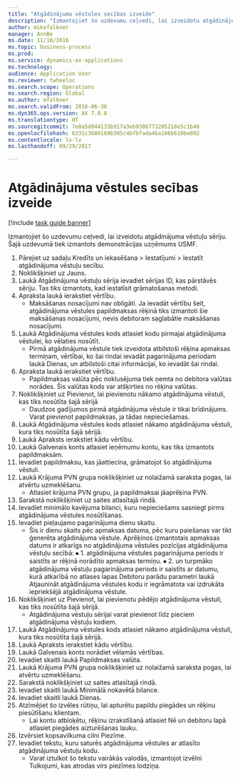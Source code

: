 ```yaml
--- 
title: "Atgādinājuma vēstules secības izveide"
description: "Izmantojiet šo uzdevumu ceļvedi, lai izveidotu atgādinājuma vēstuļu sēriju."
author: mikefalkner
manager: AnnBe
ms.date: 11/10/2016
ms.topic: business-process
ms.prod: 
ms.service: dynamics-ax-applications
ms.technology: 
audience: Application User
ms.reviewer: twheeloc
ms.search.scope: Operations
ms.search.region: Global
ms.author: mfalkner
ms.search.validFrom: 2016-06-30
ms.dyn365.ops.version: AX 7.0.0
ms.translationtype: HT
ms.sourcegitcommit: 7e0a5d044133b917a3eb9386773205218e5c1b40
ms.openlocfilehash: 6331c3680169b305c4bfbfada4ba106b619be092
ms.contentlocale: lv-lv
ms.lasthandoff: 09/29/2017

---
```

# <a name="create-a-collection-letter-sequence"></a>Atgādinājuma vēstules secības izveide

[!include [task guide banner](../../includes/task-guide-banner.md)]

Izmantojiet šo uzdevumu ceļvedi, lai izveidotu atgādinājuma vēstuļu sēriju. Šajā uzdevumā tiek izmantots demonstrācijas uzņēmums USMF.

1. Pārejiet uz sadaļu Kredīts un iekasēšana > Iestatījumi > Iestatīt atgādinājuma vēstuļu secību.
2. Noklikšķiniet uz Jauns.
3. Laukā Atgādinājuma vēstuļu sērija ievadiet sērijas ID, kas pārstāvēs sēriju. Tas tiks izmantots, kad iestatīsit grāmatošanas metodi.
4. Apraksta laukā ierakstiet vērtību.
    * Maksāšanas nosacījumi nav obligāti. Ja ievadāt vērtību šeit, atgādinājuma vēstules papildmaksas rēķinā tiks izmantoti šie maksāšanas nosacījumi, nevis debitoram saglabātie maksāšanas nosacījumi.  
5. Laukā Atgādinājuma vēstules kods atlasiet kodu pirmajai atgādinājuma vēstulei, ko vēlaties nosūtīt.
    * Pirmā atgādinājuma vēstule tiek izveidota atbilstoši rēķina apmaksas termiņam, vērtībai, ko šai rindai ievadāt pagarinājuma periodam laukā Dienas, un atbilstoši citai informācijai, ko ievadāt šai rindai.  
6. Apraksta laukā ierakstiet vērtību.
    * Papildmaksas valūta pēc noklusējuma tiek ņemta no debitora valūtas norādes. Šis valūtas kods var atšķirties no rēķina valūtas.  
7. Noklikšķiniet uz Pievienot, lai pievienotu nākamo atgādinājuma vēstuli, kas tiks nosūtīta šajā sērijā
    * Daudzos gadījumos pirmā atgādinājuma vēstule ir tikai brīdinājums. Varat pievienot papildmaksas, ja tādas nepieciešamas.  
8. Laukā Atgādinājuma vēstules kods atlasiet nākamo atgādinājuma vēstuli, kura tiks nosūtīta šajā sērijā.
9. Laukā Apraksts ierakstiet kādu vērtību.
10. Laukā Galvenais konts atlasiet ieņēmumu kontu, kas tiks izmantots papildmaksām.
11. Ievadiet papildmaksu, kas jāattiecina, grāmatojot šo atgādinājuma vēstuli.
12. Laukā Krājuma PVN grupa noklikšķiniet uz nolaižamā saraksta pogas, lai atvērtu uzmeklēšanu.
    * Atlasiet krājuma PVN grupu, ja papildmaksai jāaprēķina PVN.  
13. Sarakstā noklikšķiniet uz saites atlasītajā rindā.
14. Ievadiet minimālo kavējuma bilanci, kuru nepieciešams sasniegt pirms atgādinājuma vēstules nosūtīšanas.
15. Ievadiet pieļaujamo pagarinājuma dienu skaitu.
    * Šis ir dienu skaits pēc apmaksas datuma, pēc kuru paiešanas var tikt ģenerēta atgādinājuma vēstule. Aprēķinos izmantotais apmaksas datums ir atkarīgs no atgādinājuma vēstules pozīcijas atgādinājuma vēstuļu secībā: ⦁ 1. atgādinājuma vēstules pagarinājuma periods ir saistīts ar rēķinā norādīto apmaksas termiņu.  ⦁ 2. un turpmāko atgādinājuma vēstuļu pagarinājuma periods ir saistīts ar datumu, kurā atkarībā no atlases lapas Debitoru parādu parametri laukā Atjaunināt atgādinājuma vēstules kodu ir iegrāmatota vai izdrukāta iepriekšējā atgādinājuma vēstule.  
16. Noklikšķiniet uz Pievienot, lai pievienotu pēdējo atgādinājuma vēstuli, kas tiks nosūtīta šajā sērijā.
    * Atgādinājuma vēstuļu sērijai varat pievienot līdz pieciem atgādinājuma vēstuļu kodiem.  
17. Laukā Atgādinājuma vēstules kods atlasiet nākamo atgādinājuma vēstuli, kura tiks nosūtīta šajā sērijā.
18. Laukā Apraksts ierakstiet kādu vērtību.
19. Laukā Galvenais konts norādiet vēlamās vērtības.
20. Ievadiet skaitli laukā Papildmaksas valūta.
21. Laukā Krājuma PVN grupa noklikšķiniet uz nolaižamā saraksta pogas, lai atvērtu uzmeklēšanu.
22. Sarakstā noklikšķiniet uz saites atlasītajā rindā.
23. Ievadiet skaitli laukā Minimālā nokavētā bilance.
24. Ievadiet skaitli laukā Dienas.
25. Atzīmējiet šo izvēles rūtiņu, lai apturētu papildu piegādes un rēķinu piesūtīšanu klientam.
    * Lai kontu atbloķētu, rēķinu izrakstīšanā atlasiet Nē un debitoru lapā atlasiet piegādes aizturēšanas lauku.  
26. Izvērsiet kopsavilkuma cilni Piezīme.
27. Ievadiet tekstu, kuru saturēs atgādinājuma vēstules ar atlasīto atgādinājuma vēstuļu kodu.
    * Varat iztulkot šo tekstu vairākās valodās, izmantojot izvēlni Tulkojumi, kas atrodas virs piezīmes lodziņa.  



